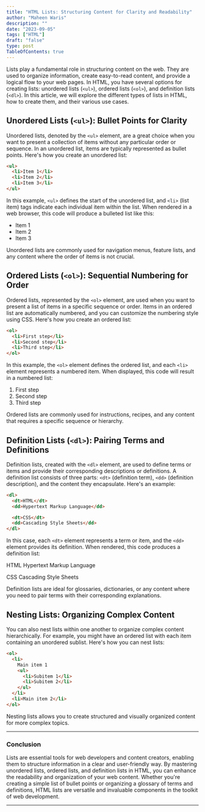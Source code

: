 ```yaml
---
title: "HTML Lists: Structuring Content for Clarity and Readability"
author: "Maheen Waris"
description: ""
date: "2023-09-05"
tags: ["HTML"]
draft: "false"
type: post
TableOfContents: true
---
```


Lists play a fundamental role in structuring content on the web. They are used to organize information, create easy-to-read content, and provide a logical flow to your web pages. In HTML, you have several options for creating lists: unordered lists (`<ul>`), ordered lists (`<ol>`), and definition lists (`<dl>`). In this article, we will explore the different types of lists in HTML, how to create them, and their various use cases.

## Unordered Lists (`<ul>`): Bullet Points for Clarity

Unordered lists, denoted by the `<ul>` element, are a great choice when you want to present a collection of items without any particular order or sequence. In an unordered list, items are typically represented as bullet points. Here's how you create an unordered list:

```html
<ul>
  <li>Item 1</li>
  <li>Item 2</li>
  <li>Item 3</li>
</ul>
```

In this example, `<ul>` defines the start of the unordered list, and `<li>` (list item) tags indicate each individual item within the list. When rendered in a web browser, this code will produce a bulleted list like this:

- Item 1
- Item 2
- Item 3

Unordered lists are commonly used for navigation menus, feature lists, and any content where the order of items is not crucial.

## Ordered Lists (`<ol>`): Sequential Numbering for Order

Ordered lists, represented by the `<ol>` element, are used when you want to present a list of items in a specific sequence or order. Items in an ordered list are automatically numbered, and you can customize the numbering style using CSS. Here's how you create an ordered list:

```html
<ol>
  <li>First step</li>
  <li>Second step</li>
  <li>Third step</li>
</ol>
```

In this example, the `<ol>` element defines the ordered list, and each `<li>` element represents a numbered item. When displayed, this code will result in a numbered list:

1. First step
2. Second step
3. Third step

Ordered lists are commonly used for instructions, recipes, and any content that requires a specific sequence or hierarchy.

## Definition Lists (`<dl>`): Pairing Terms and Definitions

Definition lists, created with the `<dl>` element, are used to define terms or items and provide their corresponding descriptions or definitions. A definition list consists of three parts: `<dt>` (definition term), `<dd>` (definition description), and the content they encapsulate. Here's an example:

```html
<dl>
  <dt>HTML</dt>
  <dd>Hypertext Markup Language</dd>

  <dt>CSS</dt>
  <dd>Cascading Style Sheets</dd>
</dl>
```

In this case, each `<dt>` element represents a term or item, and the `<dd>` element provides its definition. When rendered, this code produces a definition list:

HTML
Hypertext Markup Language

CSS
Cascading Style Sheets

Definition lists are ideal for glossaries, dictionaries, or any content where you need to pair terms with their corresponding explanations.

## Nesting Lists: Organizing Complex Content

You can also nest lists within one another to organize complex content hierarchically. For example, you might have an ordered list with each item containing an unordered sublist. Here's how you can nest lists:

```html
<ol>
  <li>
    Main item 1
    <ul>
      <li>Subitem 1</li>
      <li>Subitem 2</li>
    </ul>
  </li>
  <li>Main item 2</li>
</ol>
```

Nesting lists allows you to create structured and visually organized content for more complex topics.

<hr>

### Conclusion

Lists are essential tools for web developers and content creators, enabling them to structure information in a clear and user-friendly way. By mastering unordered lists, ordered lists, and definition lists in HTML, you can enhance the readability and organization of your web content. Whether you're creating a simple list of bullet points or organizing a glossary of terms and definitions, HTML lists are versatile and invaluable components in the toolkit of web development.

<script src="https://utteranc.es/client.js"
        repo="maheenwaris/Website"
        issue-term="pathname"
        theme="github-dark"
        crossorigin="anonymous"
        async>
</script>

---
